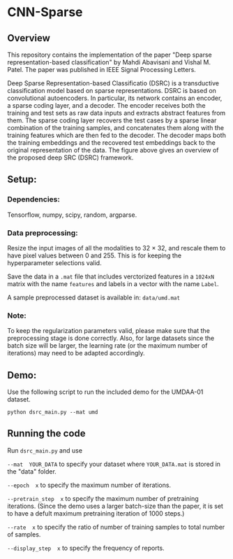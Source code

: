 # CNN-Sparse
## Overview
This repository contains the implementation of the paper "Deep sparse representation-based classification" by Mahdi Abavisani and Vishal M. Patel. The paper was published in IEEE Signal Processing Letters.

Deep Sparse Representation-based Classificatio (DSRC) is a transductive classification model based on sparse representations. DSRC is based on convolutional autoencoders. In particular, its network contains an encoder, a sparse coding layer, and a decoder. The encoder receives both the training and test sets as raw data inputs and extracts abstract features from them. The sparse coding layer recovers the test cases by a sparse linear combination of the training samples, and concatenates them along with the training features which are then fed to the decoder. The decoder maps both the training embeddings and the recovered test embeddings back to the original representation of the data. The figure above gives an overview of the proposed deep SRC (DSRC) framework.

## Setup:
### Dependencies:
Tensorflow, numpy, scipy, random, argparse.
### Data preprocessing:
Resize the input images of all the modalities to 32 × 32, and rescale them to have pixel values between 0 and 255.   This is for keeping the hyperparameter selections valid. 

Save the data in a `.mat` file that includes verctorized features in a `1024xN` matrix with the name `features` and labels in a vector with the name `Label`.

A sample preprocessed dataset is available in: `data/umd.mat` 

### Note:
To keep the regularization parameters valid, please make sure that the preprocessing stage is done correctly. Also, for large datasets since the batch size will be larger, the learning rate (or the maximum number of iterations) may need to be adapted accordingly. 

## Demo:
Use the following script to run the included demo for the UMDAA-01 dataset.

```
python dsrc_main.py --mat umd 
```

## Running the code

Run `dsrc_main.py` and use

`--mat  YOUR_DATA` to specify your dataset where `YOUR_DATA.mat` is stored in the "data" folder.

`--epoch  x` to specify the maximum number of iterations.

`--pretrain_step  x` to specify the maximum number of pretraining iterations. (Since the demo uses a larger batch-size than the paper, it is set to have a defult maximum pretraining iteration of 1000 steps.)

`--rate  x` to specify the ratio of number of training samples to total number of samples.

`--display_step  x` to specify the frequency of reports.

